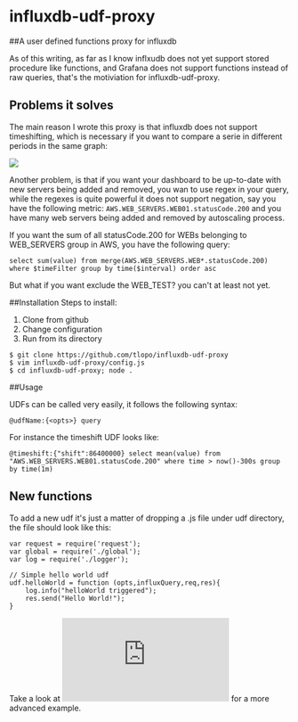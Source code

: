 # influxdb-udf-proxy

##A user defined functions proxy for influxdb

As of this writing, as far as I know inflxudb does not yet support stored procedure like functions, and Grafana does not support functions instead of raw queries, that's the motiviation for influxdb-udf-proxy.

## Problems it solves

The main reason I wrote this proxy is that influxdb does not support timeshifting, which is necessary if you want to compare a serie in different periods in the same graph: 

![](https://sc-cdn.scaleengine.net/i/c04a0e5a50d0074d4d7ae7b3767aafd4.png)


Another problem, is that if you want your dashboard to be up-to-date with new servers being added and removed, you wan to use regex in your query, while the regexes is quite powerful it does not support negation, say you have the following metric: `AWS.WEB_SERVERS.WEB01.statusCode.200`  and you have many web servers being added and removed by autoscaling process. 

If you want the sum of all statusCode.200 for WEBs belonging to WEB_SERVERS group in AWS, you have the following query: 

`select sum(value) from merge(AWS.WEB_SERVERS.WEB*.statusCode.200) where $timeFilter group by time($interval) order asc` 

But what if you want exclude the WEB_TEST? you can't at least not yet.

##Installation
Steps to install:
1. Clone from github
2. Change configuration 
3. Run from its directory 

```
$ git clone https://github.com/tlopo/influxdb-udf-proxy
$ vim influxdb-udf-proxy/config.js
$ cd influxdb-udf-proxy; node .
```

##Usage

UDFs can be called very easily, it follows the following syntax:

`@udfName:{<opts>} query`

For instance the timeshift UDF looks like:

```
@timeshift:{"shift":86400000} select mean(value) from "AWS.WEB_SERVERS.WEB01.statusCode.200" where time > now()-300s group by time(1m)
```

## New functions

To add a new udf it's just a matter of dropping a .js file under udf directory, the file should look like this:

```
var request = require('request');
var global = require('./global');
var log = require('./logger');

// Simple hello world udf
udf.helloWorld = function (opts,influxQuery,req,res){
	log.info("helloWorld triggered");
	res.send("Hello World!");
}
```

Take a look at ![timeshift.js](https://github.com/tlopo/influxdb-udf-proxy/blob/master/udf/timeshift.js) for a more advanced example.
























